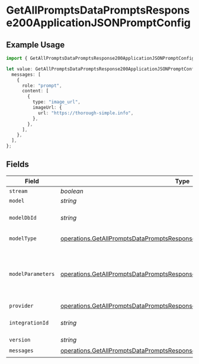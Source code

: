 # GetAllPromptsDataPromptsResponse200ApplicationJSONPromptConfig

## Example Usage

```typescript
import { GetAllPromptsDataPromptsResponse200ApplicationJSONPromptConfig } from "@orq-ai/node/models/operations";

let value: GetAllPromptsDataPromptsResponse200ApplicationJSONPromptConfig = {
  messages: [
    {
      role: "prompt",
      content: [
        {
          type: "image_url",
          imageUrl: {
            url: "https://thorough-simple.info",
          },
        },
      ],
    },
  ],
};
```

## Fields

| Field                                                                                                                                                                        | Type                                                                                                                                                                         | Required                                                                                                                                                                     | Description                                                                                                                                                                  |
| ---------------------------------------------------------------------------------------------------------------------------------------------------------------------------- | ---------------------------------------------------------------------------------------------------------------------------------------------------------------------------- | ---------------------------------------------------------------------------------------------------------------------------------------------------------------------------- | ---------------------------------------------------------------------------------------------------------------------------------------------------------------------------- |
| `stream`                                                                                                                                                                     | *boolean*                                                                                                                                                                    | :heavy_minus_sign:                                                                                                                                                           | N/A                                                                                                                                                                          |
| `model`                                                                                                                                                                      | *string*                                                                                                                                                                     | :heavy_minus_sign:                                                                                                                                                           | N/A                                                                                                                                                                          |
| `modelDbId`                                                                                                                                                                  | *string*                                                                                                                                                                     | :heavy_minus_sign:                                                                                                                                                           | The id of the resource                                                                                                                                                       |
| `modelType`                                                                                                                                                                  | [operations.GetAllPromptsDataPromptsResponse200ApplicationJSONModelType](../../models/operations/getallpromptsdatapromptsresponse200applicationjsonmodeltype.md)             | :heavy_minus_sign:                                                                                                                                                           | The type of the model                                                                                                                                                        |
| `modelParameters`                                                                                                                                                            | [operations.GetAllPromptsDataPromptsResponse200ApplicationJSONModelParameters](../../models/operations/getallpromptsdatapromptsresponse200applicationjsonmodelparameters.md) | :heavy_minus_sign:                                                                                                                                                           | Model Parameters: Not all parameters apply to every model                                                                                                                    |
| `provider`                                                                                                                                                                   | [operations.GetAllPromptsDataPromptsResponse200ApplicationJSONProvider](../../models/operations/getallpromptsdatapromptsresponse200applicationjsonprovider.md)               | :heavy_minus_sign:                                                                                                                                                           | N/A                                                                                                                                                                          |
| `integrationId`                                                                                                                                                              | *string*                                                                                                                                                                     | :heavy_minus_sign:                                                                                                                                                           | The id of the resource                                                                                                                                                       |
| `version`                                                                                                                                                                    | *string*                                                                                                                                                                     | :heavy_minus_sign:                                                                                                                                                           | N/A                                                                                                                                                                          |
| `messages`                                                                                                                                                                   | [operations.GetAllPromptsDataPromptsResponse200ApplicationJSONMessages](../../models/operations/getallpromptsdatapromptsresponse200applicationjsonmessages.md)[]             | :heavy_check_mark:                                                                                                                                                           | N/A                                                                                                                                                                          |
